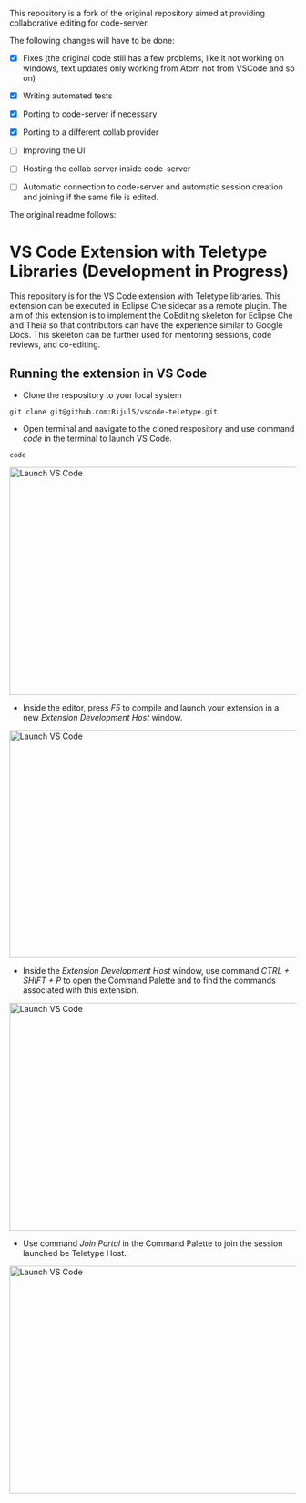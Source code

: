 This repository is a fork of the original repository aimed at providing collaborative editing for code-server. 

The following changes will have to be done: 
- [x] Fixes (the original code still has a few problems, like it not working on windows, text updates only working from Atom not from VSCode and so on)
- [x] Writing automated tests
- [x] Porting to code-server if necessary
- [x] Porting to a different collab provider
- [ ] Improving the UI
- [ ] Hosting the collab server inside code-server
- [ ] Automatic connection to code-server and automatic session creation and joining if the same file is edited.


The original readme follows:

# VS Code Extension with Teletype Libraries (Development in Progress)
This repository is for the VS Code extension with Teletype libraries. This extension can be executed in Eclipse Che sidecar as a remote plugin. The aim of this extension is to implement the CoEditing skeleton for Eclipse Che and Theia so that contributors can have the experience similar to Google Docs. This skeleton can be further used for mentoring sessions, code reviews, and co-editing.

## Running the extension in VS Code

- Clone the respository to your local system
```
git clone git@github.com:Rijul5/vscode-teletype.git 
```

- Open terminal and navigate to the cloned respository and use command _code_ in the terminal to launch VS Code.
```
code
```
<img src="figs/code.png" width="700" height="400" alt="Launch VS Code">

- Inside the editor, press _F5_ to compile and launch your extension in a new _Extension Development Host_ window.

<img src="figs/window.png" width="700" height="400" alt="Launch VS Code">

- Inside the _Extension Development Host_ window, use command _CTRL + SHIFT + P_ to open the Command Palette and to find the commands associated with this extension.

<img src="figs/command_view.png" width="700" height="400" alt="Launch VS Code">

- Use command _Join Portal_ in the Command Palette to join the session launched be Teletype Host.

<img src="figs/join_portal.png" width="700" height="400" alt="Launch VS Code">

